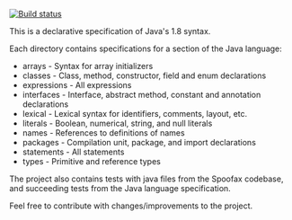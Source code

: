 [![Build status](http://buildfarm.metaborg.org/job/metaborg/job/java-front/job/master/badge/icon)](http://buildfarm.metaborg.org/job/metaborg/job/java-front/job/java-1.8/)

This is a declarative specification of Java's 1.8 syntax.

Each directory contains specifications for a section of the Java language:

* arrays  - Syntax for array initializers
* classes - Class, method, constructor, field and enum declarations
* expressions - All expressions
* interfaces - Interface, abstract method, constant and annotation declarations
* lexical - Lexical syntax for identifiers, comments, layout, etc.
* literals - Boolean, numerical, string, and null literals
* names - References to definitions of names
* packages - Compilation unit, package, and import declarations
* statements - All statements
* types - Primitive and reference types

The project also contains tests with java files from the Spoofax codebase, and succeeding tests from the Java language specification. 

Feel free to contribute with changes/improvements to the project.
